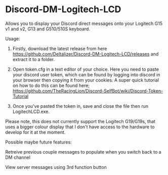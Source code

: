 # Discord-DM-Logitech-LCD
Allows you to display your Discord direct messages onto your Logitech G15 v1 and v2, G13 and G510/510S keyboard.

Usage:

1. Firstly, download the latest release from here https://github.com/Deltalizer/Discord-DM-Logitech-LCD/releases and extract it to a folder. 

2. Open token.cfg in a text editor of your choice. Here you need to paste your discord user token, which can be found by logging into discord in your browser then copying it from your cookies. A super quick tutorial on how to do this can be found here; https://github.com/TheRacingLion/Discord-SelfBot/wiki/Discord-Token-Tutorial

3. Once you've pasted the token in, save and close the file then run LogitechLCD.exe.

Please note, this does not currently support the Logitech G19/G19s, that uses a bigger colour display that I don't have access to the hardware to develop for it at the moment.


Possible maybe future features:

Retreive previous couple messages to populate when you switch back to a DM channel

View server messages using 3rd function button
